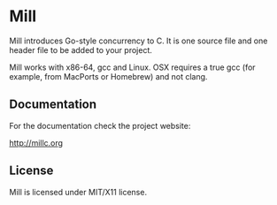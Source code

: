 Mill
====

Mill introduces Go-style concurrency to C. It is one source file and one header
file to be added to your project.

Mill works with x86-64, gcc and Linux. OSX requires a true gcc (for example,
from MacPorts or Homebrew) and not clang.

Documentation
-------------

For the documentation check the project website:

http://millc.org

License
-------

Mill is licensed under MIT/X11 license.
